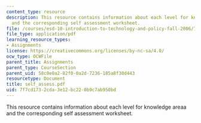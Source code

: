 ```yaml
---
content_type: resource
description: This resource contains information about each level for knowledge areaa
  and the corresponding self assessment worksheet.
file: /courses/esd-10-introduction-to-technology-and-policy-fall-2006/7f7cd1732cda3e12bc220b9c7ab950bd_self_assess.pdf
file_type: application/pdf
learning_resource_types:
- Assignments
license: https://creativecommons.org/licenses/by-nc-sa/4.0/
ocw_type: OCWFile
parent_title: Assignments
parent_type: CourseSection
parent_uid: 58c0e0a2-82f0-0a2d-7236-185a8f38d443
resourcetype: Document
title: self_assess.pdf
uid: 7f7cd173-2cda-3e12-bc22-0b9c7ab950bd
---
```

This resource contains information about each level for knowledge areaa and the corresponding self assessment worksheet.